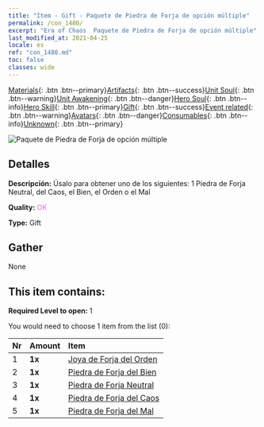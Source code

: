 ```yaml
---
title: "Item - Gift - Paquete de Piedra de Forja de opción múltiple"
permalink: /con_1480/
excerpt: "Era of Chaos  Paquete de Piedra de Forja de opción múltiple"
last_modified_at: 2021-04-25
locale: es
ref: "con_1480.md"
toc: false
classes: wide
---
```

 [Materials](/ItemsES/){: .btn .btn--primary}[Artifacts](/ItemsES/Artifacts/){: .btn .btn--success}[Unit Soul](/ItemsES/UnitSoul/){: .btn .btn--warning}[Unit Awakening](/ItemsES/UnitAwakening/){: .btn .btn--danger}[Hero Soul](/ItemsES/HeroSoul/){: .btn .btn--info}[Hero Skill](/ItemsES/HeroSkill/){: .btn .btn--primary}[Gift](/ItemsES/Gift/){: .btn .btn--success}[Event related](/ItemsES/Events/){: .btn .btn--warning}[Avatars](/ItemsES/Avatars/){: .btn .btn--danger}[Consumables](/ItemsES/Consumables/){: .btn .btn--info}[Unknown](/ItemsES/Unknown/){: .btn .btn--primary}

 ![Paquete de Piedra de Forja de opción múltiple](/images/t/i_907094.png)

## Detalles
 **Descripción:** Úsalo para obtener uno de los siguientes: 1 Piedra de Forja Neutral, del Caos, el Bien, el Orden o el Mal

 **Quality:** <span style="color: #DA70D6">OK</span>

 **Type:** Gift

## Gather

  None

## This item contains:

 **Required Level to open:** 1

 You would need to choose 1 item from the list (0):

  | Nr | Amount |     Item    |
  |:---|:-------|:------------|
  | 1 |  **1x** | [Joya de Forja del Orden](/ItemsES/con_1123/) |  | 
  | 2 |  **1x** | [Piedra de Forja del Bien](/ItemsES/con_1124/) |  | 
  | 3 |  **1x** | [Piedra de Forja Neutral](/ItemsES/con_1125/) |  | 
  | 4 |  **1x** | [Piedra de Forja del Caos](/ItemsES/con_1126/) |  | 
  | 5 |  **1x** | [Piedra de Forja del Mal](/ItemsES/con_1127/) |  | 
